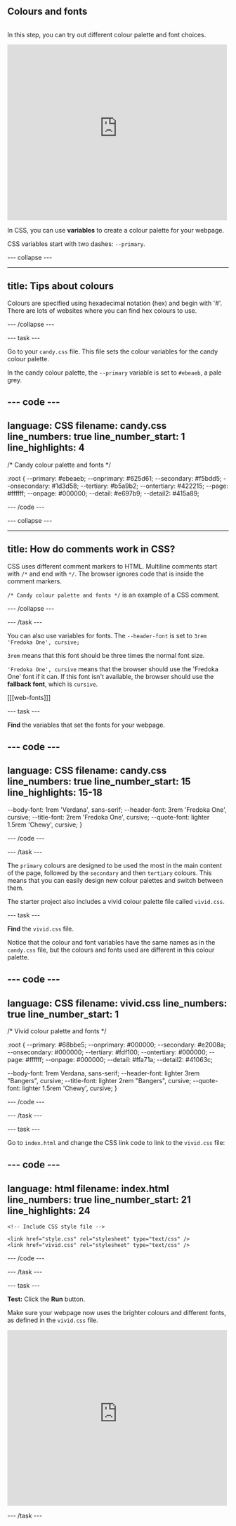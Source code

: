 ## Colours and fonts

<div style="display: flex; flex-wrap: wrap">
<div style="flex-basis: 200px; flex-grow: 1; margin-right: 15px;">

In this step, you can try out different colour palette and font choices.

</div>
<div>
<iframe src="https://staging-editor.raspberrypi.org/en/embed/viewer/anime-expressions-step-9-simplified" width="500" height="400" frameborder="0" marginwidth="0" marginheight="0" allowfullscreen> </iframe>
</div>
</div>

In CSS, you can use **variables** to create a colour palette for your webpage. 

CSS variables start with two dashes: `--primary`. 

--- collapse ---

---
title: Tips about colours
---

Colours are specified using hexadecimal notation (hex) and begin with '#'. There are lots of websites where you can find hex colours to use. 

--- /collapse ---

--- task ---

Go to your `candy.css` file. This file sets the colour variables for the candy colour palette.

In the candy colour palette, the `--primary` variable is set to `#ebeaeb`, a pale grey.

--- code ---
---
language: CSS
filename: candy.css
line_numbers: true
line_number_start: 1
line_highlights: 4
---
/* Candy colour palette and fonts */

:root {
  --primary: #ebeaeb;
  --onprimary: #625d61;
  --secondary: #f5bdd5;
  --onsecondary: #1d3d58;
  --tertiary: #b5a9b2;
  --ontertiary: #422215;
  --page: #ffffff;
  --onpage: #000000;
  --detail: #e697b9;
  --detail2: #415a89;

--- /code ---

--- collapse ---

---
title: How do comments work in CSS?
---

CSS uses different comment markers to HTML. Multiline comments start with `/*` and end with `*/`. The browser ignores code that is inside the comment markers. 

`/* Candy colour palette and fonts */` is an example of a CSS comment.

--- /collapse ---

--- /task ---

You can also use variables for fonts. The `--header-font` is set to `3rem 'Fredoka One', cursive;`

`3rem` means that this font should be three times the normal font size. 

`'Fredoka One', cursive` means that the browser should use the 'Fredoka One' font if it can. If this font isn't available, the browser should use the **fallback font**, which is `cursive`. 

[[[web-fonts]]]

--- task ---

**Find** the variables that set the fonts for your webpage.

--- code ---
---
language: CSS
filename: candy.css
line_numbers: true
line_number_start: 15
line_highlights: 15-18
---

  --body-font: 1rem 'Verdana', sans-serif;
  --header-font: 3rem 'Fredoka One', cursive;
  --title-font: 2rem 'Fredoka One', cursive;
  --quote-font: lighter 1.5rem 'Chewy', cursive;
}

--- /code ---

--- /task ---

The `primary` colours are designed to be used the most in the main content of the page, followed by the `secondary` and then `tertiary` colours. This means that you can easily design new colour palettes and switch between them. 

The starter project also includes a vivid colour palette file called `vivid.css`. 

--- task ---

**Find** the `vivid.css` file. 

Notice that the colour and font variables have the same names as in the `candy.css` file, but the colours and fonts used are different in this colour palette.

--- code ---
---
language: CSS
filename: vivid.css
line_numbers: true
line_number_start: 1
---

/* Vivid colour palette and fonts */

:root {
  --primary: #68bbe5;
  --onprimary: #000000;
  --secondary: #e2008a;
  --onsecondary: #000000;
  --tertiary: #fdf100;
  --ontertiary: #000000;
  --page: #ffffff;
  --onpage: #000000;
  --detail: #ffa71a;
  --detail2: #41063c;

  --body-font: 1rem Verdana, sans-serif;
  --header-font: lighter 3rem "Bangers", cursive;
  --title-font: lighter 2rem "Bangers", cursive;
  --quote-font: lighter 1.5rem 'Chewy', cursive;
} 

--- /code ---

--- /task ---

--- task ---

Go to `index.html` and change the CSS link code to link to the `vivid.css` file: 

--- code ---
---
language: html
filename: index.html
line_numbers: true
line_number_start: 21
line_highlights: 24
---   
    <!-- Include CSS style file -->

    <link href="style.css" rel="stylesheet" type="text/css" />
    <link href="vivid.css" rel="stylesheet" type="text/css" />

--- /code ---

--- /task ---

--- task ---

**Test:** Click the **Run** button. 

Make sure your webpage now uses the brighter colours and different fonts, as defined in the `vivid.css` file.

<iframe src="https://staging-editor.raspberrypi.org/en/embed/viewer/anime-expressions-step-9-simplified" width="500" height="400" frameborder="0" marginwidth="0" marginheight="0" allowfullscreen> </iframe>

--- /task ---
